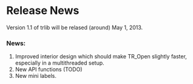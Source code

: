 # Release News #

Version 1.1 of trlib will be relased (around) May 1, 2013.

### News: ###
1. Improved interior design which should make TR_Open slightly faster, especially in a multithreaded setup.
2. New API functions (TODO)
3. New mini labels.